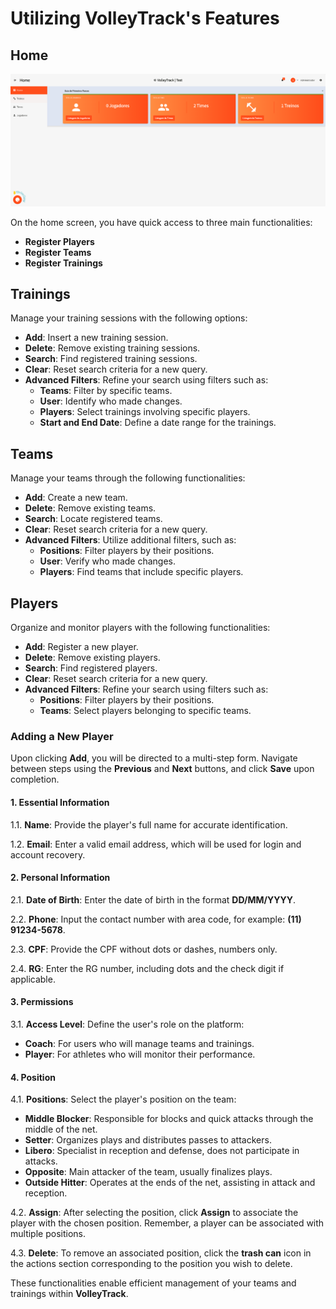 # Utilizing VolleyTrack's Features

## Home

![Home Screen](./images/home.png)

On the home screen, you have quick access to three main functionalities:

- **Register Players**
- **Register Teams**
- **Register Trainings**

## Trainings

Manage your training sessions with the following options:

- **Add**: Insert a new training session.
- **Delete**: Remove existing training sessions.
- **Search**: Find registered training sessions.
- **Clear**: Reset search criteria for a new query.
- **Advanced Filters**: Refine your search using filters such as:
  - **Teams**: Filter by specific teams.
  - **User**: Identify who made changes.
  - **Players**: Select trainings involving specific players.
  - **Start and End Date**: Define a date range for the trainings.

## Teams

Manage your teams through the following functionalities:

- **Add**: Create a new team.
- **Delete**: Remove existing teams.
- **Search**: Locate registered teams.
- **Clear**: Reset search criteria for a new query.
- **Advanced Filters**: Utilize additional filters, such as:
  - **Positions**: Filter players by their positions.
  - **User**: Verify who made changes.
  - **Players**: Find teams that include specific players.

## Players

Organize and monitor players with the following functionalities:

- **Add**: Register a new player.
- **Delete**: Remove existing players.
- **Search**: Find registered players.
- **Clear**: Reset search criteria for a new query.
- **Advanced Filters**: Refine your search using filters such as:
  - **Positions**: Filter players by their positions.
  - **Teams**: Select players belonging to specific teams.

### Adding a New Player

Upon clicking **Add**, you will be directed to a multi-step form. Navigate between steps using the **Previous** and **Next** buttons, and click **Save** upon completion.

#### 1. Essential Information

1.1. **Name**: Provide the player's full name for accurate identification.

1.2. **Email**: Enter a valid email address, which will be used for login and account recovery.

#### 2. Personal Information

2.1. **Date of Birth**: Enter the date of birth in the format **DD/MM/YYYY**.

2.2. **Phone**: Input the contact number with area code, for example: **(11) 91234-5678**.

2.3. **CPF**: Provide the CPF without dots or dashes, numbers only.

2.4. **RG**: Enter the RG number, including dots and the check digit if applicable.

#### 3. Permissions

3.1. **Access Level**: Define the user's role on the platform:

- **Coach**: For users who will manage teams and trainings.
- **Player**: For athletes who will monitor their performance.

#### 4. Position

4.1. **Positions**: Select the player's position on the team:

- **Middle Blocker**: Responsible for blocks and quick attacks through the middle of the net.
- **Setter**: Organizes plays and distributes passes to attackers.
- **Libero**: Specialist in reception and defense, does not participate in attacks.
- **Opposite**: Main attacker of the team, usually finalizes plays.
- **Outside Hitter**: Operates at the ends of the net, assisting in attack and reception.

4.2. **Assign**: After selecting the position, click **Assign** to associate the player with the chosen position. Remember, a player can be associated with multiple positions.

4.3. **Delete**: To remove an associated position, click the **trash can** icon in the actions section corresponding to the position you wish to delete.

These functionalities enable efficient management of your teams and trainings within **VolleyTrack**.
